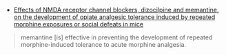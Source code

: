 - [Effects of NMDA receptor channel blockers, dizocilpine and memantine, on the development of opiate analgesic tolerance induced by repeated morphine exposures or social defeats in mice ](https://www.academia.edu/3815642/Effects_of_NMDA_receptor_channel_blockers_dizocilpine_and_memantine_on_the_development_of_opiate_analgesic_tolerance_induced_by_repeated_morphine_exposures_or_social_defeats_in_mice)
> memantine [is] effective in preventing the development of repeated morphine-induced tolerance to acute morphine analgesia.